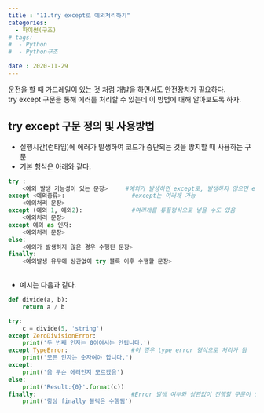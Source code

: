 ```yaml
---
title : "11.try except로 예외처리하기"
categories:
  - 파이썬(구조)
# tags:
#  - Python
#  - Python구조

date : 2020-11-29
---
```


운전을 할 때 가드레일이 있는 것 처럼 개발을 하면서도 안전장치가 필요하다.  
try except 구문을 통해 에러를 처리할 수 있는데 이 방법에 대해 알아보도록 하자.  


try except 구문 정의 및 사용방법  
---

- 실행시간(런타임)에 에러가 발생하여 코드가 중단되는 것을 방지할 때 사용하는 구문  
- 기본 형식은 아래와 같다.  

```python 
try : 
    <예외 발생 가능성이 있는 문장>     #예외가 발생하면 except로, 발생하지 않으면 else로 간다. 
except <예외종류>:                   #except는 여러개 가능 
    <예외처리 문장>
except (예외 1, 예외2):              #여러개를 튜플형식으로 넣을 수도 있음
    <예외처리 문장>
except 예외 as 인자:
    <예외처리 문장>
else:
    <예외가 발생하지 않은 경우 수행된 문장>
finally:
    <예외발생 유무에 상관없이 try 블록 이후 수행할 문장>
    
```

- 예시는 다음과 같다.  

```python 
def divide(a, b):
    return a / b

try:
    c = divide(5, 'string')
except ZeroDivisionError:
    print('두 번째 인자는 0이여서는 안됩니다.')
except TypeError:                  #이 경우 type error 형식으로 처리가 됨 
    print('모든 인자는 숫자여야 합니다.')
except:
    print('음 무슨 에러인지 모르겠음')
else:
    print('Result:{0}'.format(c))
finally:                           #Error 발생 여부와 상관없이 진행할 구문이 있다면 finally 구문을 추가한다.
    print('항상 finally 블럭은 수행됨')     
    
```
